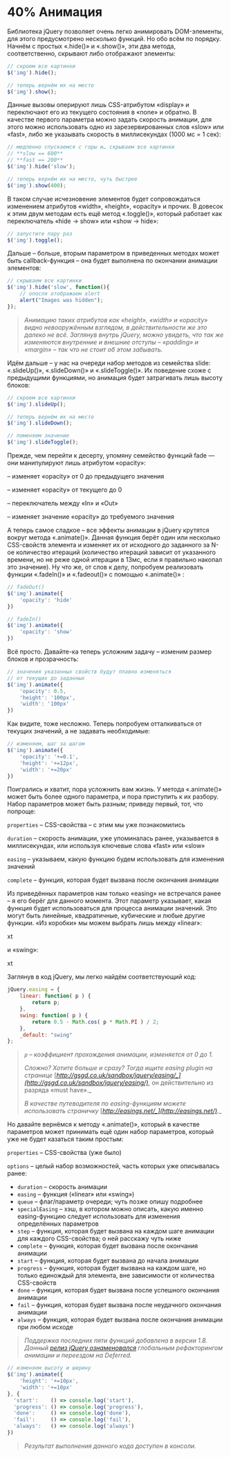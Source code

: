 # 40% Анимация

Библиотека jQuery позволяет очень легко анимировать DOM-элементы, для этого предусмотрено несколько функций. Но обо всём по порядку. Начнём с простых «.hide()» и «.show()», эти два метода, соответственно, скрывают либо отображают элементы:

```javascript
// скроем все картинки
$('img').hide();
```

```javascript
// теперь вернём их на место
$('img').show();
```

Данные вызовы оперируют лишь CSS-атрибутом «display» и переключают его из текущего состояния в «none» и обратно. В качестве первого параметра можно задать скорость анимации, для этого можно использовать одно из зарезервированных слов «slow» или «fast», либо же указывать скорость в миллисекундах (1000 мс = 1 сек):

```javascript
// медленно спускаемся с горы и… скрываем все картинки
// **slow == 600**
// **fast == 200**
$('img').hide('slow');
```

```javascript
// теперь вернём их на место, чуть быстрее
$('img').show(400);
```

В таком случае исчезновение элементов будет сопровождаться изменением атрибутов «width», «height», «opacity» и прочих. В довесок к этим двум методам есть ещё метод «.toggle()», который работает как переключатель «hide → show» или «show → hide»:

```javascript
// запустите пару раз
$('img').toggle();
```

Дальше – больше, вторым параметром в приведенных методах может быть callback-функция – она будет выполнена по окончании анимации элементов:

```javascript
// скрываем все картинки
$('img').hide('slow', function(){
    // опосля отображаем alert
    alert("Images was hidden");
});
```

> _Анимацию таких атрибутов как «height», «width» и «opacity» видно невооружённым взглядом, в действительности же это далеко не всё. Заглянув внутрь jQuery, можно увидеть, что так же изменяются внутренние и внешние отступы – «padding» и «margin» – так что не стоит об этом забывать._

Идём дальше – у нас на очереди набор методов из семейства slide: «.slideUp()», «.slideDown()» и «.slideToggle()». Их поведение схоже с предыдущими функциями, но анимация будет затрагивать лишь высоту блоков:

```javascript
// скроем все картинки
$('img').slideUp();
```

```javascript
// теперь вернём их на место
$('img').slideDown();
```

```javascript
// поменяем значение
$('img').slideToggle();
```

Прежде, чем перейти к десерту, упомяну семейство функций fade — они манипулируют лишь атрибутом «opacity»:

– изменяет «opacity» от 0 до предыдущего значения

– изменяет «opacity» от текущего до 0

– переключатель между «In» и «Out»

– изменяет значение «opacity» до требуемого значения

А теперь самое сладкое – все эффекты анимации в jQuery крутятся вокруг метода «.animate()». Данная функция берёт один или несколько CSS-свойств элемента и изменяет их от исходного до заданного за N-ое количество итераций (количество итераций зависит от указанного времени, но не реже одной итерации в 13мс, если я правильно накопал это значение). Ну что же, от слов к делу, попробуем реализовать функции «.fadeIn()» и «.fadeout()» с помощью «.animate()» :

```javascript
// fadeOut()
$('img').animate({
    'opacity': 'hide'
})
```

```javascript
// fadeIn()
$('img').animate({
    'opacity': 'show'
})
```

Всё просто. Давайте-ка теперь усложним задачу – изменим размер блоков и прозрачность:

```javascript
// значения указанных свойств будут плавно изменяться
// от текущих до заданных
$('img').animate({
    'opacity': 0.5,
    'height': '100px',
    'width': '100px'
})
```

Как видите, тоже несложно. Теперь попробуем отталкиваться от текущих значений, а не задавать необходимые:

```javascript
// изменяем, шаг за шагом
$('img').animate({
    'opacity': '+=0.1',
    'height': '+=12px',
    'width': '+=20px'
})
```

Поигрались и хватит, пора усложнить вам жизнь. У метода «.animate()» может быть более одного параметра, и пора приступить к их разбору. Набор параметров может быть разным; приведу первый, тот, что попроще:

`properties` – CSS-свойства – с этим мы уже познакомились

`duration` – скорость анимации, уже упоминалась ранее, указывается в миллисекундах, или используя ключевые слова «fast» или «slow»

`easing` – указываем, какую функцию будем использовать для изменения значений

`complete` – функция, которая будет вызвана после окончания анимации

Из приведённых параметров нам только «easing» не встречался ранее – я его берёг для данного момента. Этот параметр указывает, какая функция будет использоваться для процесса анимации значений. Это могут быть линейные, квадратичные, кубические и любые другие функции. «Из коробки» мы можем выбрать лишь между «linear»:

xt

и «swing»:

xt

Заглянув в код jQuery, мы легко найдём соответствующий код:

```javascript
jQuery.easing = {
    linear: function( p ) {
        return p;
    },
    swing: function( p ) {
        return 0.5 - Math.cos( p * Math.PI ) / 2;
    },
    _default: "swing"
};
```

> _`p` – коэффициент прохождения анимации, изменяется от 0 до 1._
>
> _Сложно? Хотите больше и сразу? Тогда ищите easing plugin на странице_ [_http://gsgd.co.uk/sandbox/jquery/easing/_](http://gsgd.co.uk/sandbox/jquery/easing/)_, он действительно из разряда «must have»._
>
> _В качестве путеводителя по easing-функциям можете использовать страничку_ [_http://easings.net/_](http://easings.net/)_._

Но давайте вернёмся к методу «.animate()», который в качестве параметров может принимать ещё один набор параметров, который уже не будет казаться таким простым:

`properties` – CSS-свойства (уже было)

`options` – целый набор возможностей, часть которых уже описывалась ранее:

* `duration` – скорость анимации
* `easing` – функция («linear» или «swing»)
* `queue` – флаг/параметр очереди; чуть позже опишу подробнее
* `specialEasing` – хэш, в котором можно описать, какую именно easing-функцию следует использовать для изменения определённых параметров
* `step` – функция, которая будет вызвана на каждом шаге анимации для каждого CSS-свойства; о ней расскажу чуть ниже
* `complete` – функция, которая будет вызвана после окончания анимации
* `start` – функция, которая будет вызвана до начала анимации
* `progress` – функция, которая будет вызвана на каждом шаге, но только единождый для элемента, вне зависимости от количества CSS-свойств
* `done` – функция, которая будет вызвана после успешного окончания анимации
* `fail` – функция, которая будет вызвана после неудачного окончания анимации
* `always` – функция, которая будет вызвана после окончания анимации при любом исходе

> _Поддержка последних пяти функций добавлена в версии 1.8. Данный_ [_релиз jQuery ознаменовался_](https://blog.jquery.com/2012/08/09/jquery-1-8-released/) _глобальным рефакторингом анимации и переездом на Deferred._

```javascript
// изменяем высоту и ширину
$('img').animate({
    'height': '+=10px',
    'width': '+=10px'
}, {
  'start':    () => console.log('start'),
  'progress': () => console.log('progress'),
  'done':     () => console.log('done'),
  'fail':     () => console.log('fail'),
  'always':   () => console.log('always')
})
```

> _Результат выполнения данного кода доступен в консоли._
